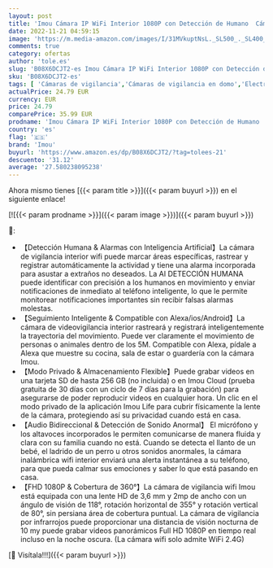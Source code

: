 ```yaml
---
layout: post
title: 'Imou Cámara IP WiFi Interior 1080P con Detección de Humano  Cámara de Vigilancia WiFi Interior 360° con Sirena  Audio Bidireccional  Modo de Privacidad  Detección de Sonidos Extraños  Work with Alexa'
date: 2022-11-21 04:59:15
image: 'https://m.media-amazon.com/images/I/31MVkuptNsL._SL500_._SL400_.jpg'
comments: true
category: ofertas
author: 'tole.es'
slug: 'B08X6DCJT2-es Imou Cámara IP WiFi Interior 1080P con Detección de Humano...'
sku: 'B08X6DCJT2-es'
tags: [ 'Cámaras de vigilancia','Cámaras de vigilancia en domo','Electrónica','Fotografía y videocámaras','alexa','imou','🇪🇸', ]
actualPrice: 24.79 EUR
currency: EUR
price: 24.79
comparePrice: 35.99 EUR
prodname: 'Imou Cámara IP WiFi Interior 1080P con Detección de Humano  Cámara de Vigilancia WiFi Interior 360° con Sirena  Audio Bidireccional  Modo de Privacidad  Detección de Sonidos Extraños  Work with Alexa'
country: 'es'
flag: '🇪🇸'
brand: 'Imou'
buyurl: 'https://www.amazon.es/dp/B08X6DCJT2/?tag=tolees-21'
descuento: '31.12'
average: '27.580238095238'
---
```


Ahora mismo tienes [{{< param title >}}]({{< param buyurl >}}) en el siguiente enlace!

[![{{< param prodname >}}]({{< param image >}})]({{< param buyurl >}})

🔎:

- 【Detección Humana & Alarmas con Inteligencia Artificial】La cámara de vigilancia interior wifi puede marcar áreas específicas, rastrear y registrar automáticamente la actividad y tiene una alarma incorporada para asustar a extraños no deseados. La AI DETECCIÓN HUMANA puede identificar con precisión a los humanos en movimiento y enviar notificaciones de inmediato al teléfono inteligente, lo que le permite monitorear notificaciones importantes sin recibir falsas alarmas molestas.
- 【Seguimiento Inteligente & Compatible con Alexa/ios/Android】La cámara de videovigilancia interior rastreará y registrará inteligentemente la trayectoria del movimiento. Puede ver claramente el movimiento de personas o animales dentro de los 5M. Compatible con Alexa, pídale a Alexa que muestre su cocina, sala de estar o guardería con la cámara Imou.
- 【Modo Privado & Almacenamiento Flexible】Puede grabar videos en una tarjeta SD de hasta 256 GB (no incluida) o en Imou Cloud (prueba gratuita de 30 días con un ciclo de 7 días para la grabación) para asegurarse de poder reproducir videos en cualquier hora. Un clic en el modo privado de la aplicación Imou Life para cubrir físicamente la lente de la cámara, protegiendo así su privacidad cuando está en casa.
- 【Audio Bidireccional & Detección de Sonido Anormal】 El micrófono y los altavoces incorporados le permiten comunicarse de manera fluida y clara con su familia cuando no está. Cuando se detecta el llanto de un bebé, el ladrido de un perro u otros sonidos anormales, la cámara inalámbrica wifi interior enviará una alerta instantánea a su teléfono, para que pueda calmar sus emociones y saber lo que está pasando en casa.
- 【FHD 1080P & Cobertura de 360​​°】La cámara de vigilancia wifi Imou está equipada con una lente HD de 3,6 mm y 2mp de ancho con un ángulo de visión de 118°, rotación horizontal de 355° y rotación vertical de 80°, sin persiana área de cobertura puntual. La cámara de vigilancia por infrarrojos puede proporcionar una distancia de visión nocturna de 10 my puede grabar videos panorámicos Full HD 1080P en tiempo real incluso en la noche oscura. (La cámara wifi solo admite WiFi 2.4G)

[🛒 Visítala!!!]({{< param buyurl >}})

